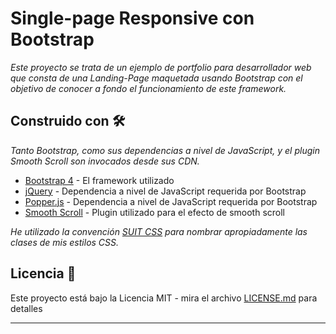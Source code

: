 # Single-page Responsive con Bootstrap

_Este proyecto se trata de un ejemplo de portfolio para desarrollador web que consta de una Landing-Page maquetada usando Bootstrap con el objetivo de conocer a fondo el funcionamiento de este framework._

## Construido con 🛠️

_Tanto Bootstrap, como sus dependencias a nivel de JavaScript, y el plugin Smooth Scroll son invocados desde sus CDN._

* [Bootstrap 4](https://getbootstrap.com/docs/4.3/getting-started/introduction/) - El framework utilizado
* [jQuery](https://api.jquery.com/) - Dependencia a nivel de JavaScript requerida por Bootstrap
* [Popper.js](https://rometools.github.io/rome/) - Dependencia a nivel de JavaScript requerida por Bootstrap
* [Smooth Scroll](https://github.com/cferdinandi/smooth-scroll) - Plugin utilizado para el efecto de smooth scroll

_He utilizado la convención [SUIT CSS](https://github.com/suitcss/suit/blob/master/doc/naming-conventions.md) para nombrar apropiadamente las clases de mis estilos CSS._

## Licencia 📄

Este proyecto está bajo la Licencia MIT - mira el archivo [LICENSE.md](LICENSE.md) para detalles

---

